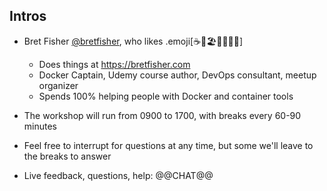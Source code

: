 ## Intros

 - Bret Fisher [@bretfisher](https://twitter.com/bretfisher), who likes .emoji[☕🥂🏖️🥃🏋️‍♂️🐳]
   - Does things at https://bretfisher.com
   - Docker Captain, Udemy course author, DevOps consultant, meetup organizer
   - Spends 100% helping people with Docker and container tools

- The workshop will run from 0900 to 1700, with breaks every 60-90 minutes

- Feel free to interrupt for questions at any time, but some we'll leave to the breaks to answer

- Live feedback, questions, help: @@CHAT@@
